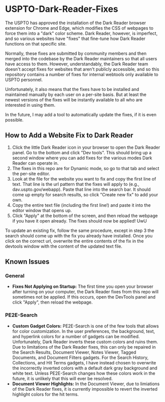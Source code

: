 # USPTO-Dark-Reader-Fixes
The USPTO has approved the installation of the Dark Reader browser extension for Chrome and Edge, which modifies the CSS of webpages to force them into a "dark" color scheme. Dark Reader, however, is imperfect, and so various websites have "fixes" that fine-tune how Dark Reader functions on that specific site.

Normally, these fixes are submitted by community members and then merged into the codebase by the Dark Reader maintainers so that all users have access to them. However, understandably, the Dark Reader team doesn't accept fixes for websites that aren't publicly accessible, and so this repository contains a number of fixes for internal webtools only available to USPTO personnel.

Unfortunately, it also means that the fixes have to be installed and maintained manually by each user on a per-site basis. But at least the newest versions of the fixes will be instantly available to all who are interested in using them.

In the future, I may add a tool to automatically update the fixes, if it is even possible.

## How to Add a Website Fix to Dark Reader
1. Click the little Dark Reader icon in your browser to open the Dark Reader panel. Go to the bottom and click "Dev tools". This should bring up a second window where you can add fixes for the various modes Dark Reader can operate in.
2. The fixes in this repo are for Dynamic mode, so go to that tab and select the per-site editor.
3. Look at the file for the website you want to fix and copy the first line of text. That line is the url pattern that the fixes will apply to (e.g., dav.uspto.gov/webapp). Paste that line into the search bar. It should come up empty for search results, so click "Create new fix" to add your own.
4. Copy the entire text file (including the first line!) and paste it into the editor window that opens up.
5. Click "Apply" at the bottom of the screen, and then reload the webpage if you have it open already. The fixes should now be applied! UwU

To update an existing fix, follow the same procedure, except in step 3 the search should come up with the fix you already have installed. Once you click on the correct url, overwrite the entire contents of the fix in the devtools window with the content of the updated text file.

## Known Issues

### General
- **Fixes Not Applying on Startup:** The first time you open your browser after turning on your computer, the Dark Reader fixes from this repo will sometimes not be applied. If this occurs, open the DevTools panel and click "Apply", then reload the webpage.

### PE2E-Search
- **Custom Gadget Colors:** PE2E-Search is one of the few tools that allows for color customization. In the user preferences, the background, text, and hyperlink colors for a number of gadgets can be modified. Unfortunately, Dark Reader inverts these custom colors and ruins them. Due to limitations of the Dark Reader fixes, this can only be repaired in the Search Results, Document Viewer, Notes Viewer, Tagged Documents, and Document Filters gadgets. For the Search History, Collections, and Hit Terms gadgets, I have instead chosen to overwrite the incorrectly inverted colors with a default dark gray background and white text. Unless PE2E-Search changes how these colors work in the future, it is unlikely that this will ever be resolved.
- **Document Viewer Highlights:** In the Document Viewer, due to limiations of the Dark Reader fixes, it is currently impossible to revert the inverted highlight colors for the hit terms.
